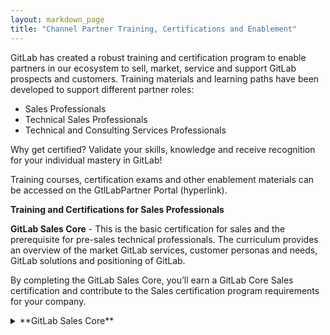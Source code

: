 ```yaml
---
layout: markdown_page
title: "Channel Partner Training, Certifications and Enablement"
---
```

GitLab has created a robust training and certification program to enable partners in our ecosystem to sell, market, service and support GitLab prospects and customers.  Training materials and learning paths have been developed to support different partner roles:



*   Sales Professionals
*   Technical Sales Professionals
*   Technical and Consulting Services Professionals 

Why get certified?  Validate your skills, knowledge and receive recognition for your individual mastery in GitLab!

Training courses, certification exams and other enablement materials can be accessed on the GtlLabPartner Portal (hyperlink).

**Training and Certifications for Sales Professionals**

**GitLab Sales Core** - This is the basic certification for sales and the prerequisite for pre-sales technical professionals. The curriculum provides an overview of the market GitLab services, customer personas and needs, GitLab solutions and positioning of GitLab. 

By completing the GitLab Sales Core, you’ll earn a GitLab Core Sales certification and contribute to the Sales certification program requirements for your company.

<details>
<summary markdown='span'>
**GitLab Sales Core**
</summary
>
<b>Partner Tools and Program:</b>

<ul>
<li>Partner Portal</li>
<li>Deal Registration</li>
<li>You’ve Got Issues</li>
</ul>
>
<b>DevOps Technology Landscape:</b>

<ul>
<li>The Software Development LifeCycle</li>
<li>Reduce Cycle Time</li>
<li>Increase Operational Efficiencies</li>
<li>A Seismic Shift in Application Security</li>
<li>Manage Your Toolchain Before it manages you</li>
<li>QUIZ:  DevOps Technology Landscape</li>
</ul>

<b>Introduction to GitLab:</b>

<ul>
<li>What is GitLab Video</li>
<li>GitLab Infomercial</li>
<li>Toolchain White Paper</li>
<li>GitLab Value Framework</li>
<li>QUIZ: Introduction To GitLab</li>
</ul>

<b>Competitive Advantages & Strategy:</b>

<ul>
<li>Competitor Overview</li>
<li>GitLab vs. GitHub</li>
<li>QUIZ: Competition</li>

<b>GitLab Portfolio:</b>

<ul>
<li>GitLab Company Presentation</li>
<li>Feature Comparison</li>
<li>Why Sell Ultimate / Gold</li>
<li>Pricing</li>
<li>Use Cases</li>
<li>OPTIONAL Selling GitLab Professional Services</li>
<li>OPTIONAL Plan and Manage Work with GitLab</li>
<li>QUIZ:  GitLab Portfolio</li>

<b>GitLab Customers and Personas

<ul>
<li>GitLab Value - Discovery Guide</li>
<li>Customer Success Stories & Proof Points</li>
<li>DevOps Director Buyer Persona</li>
<li>OPTIONAL - Learn about Other Buyer Personas</li>
<li>QUIZ: GitLab Customers</li>

**Training and Certifications for Technical Sales Professionals (Solution Architects / Sales Engineers)**

**GitLab Solution Architect Core** - This is the basic certification for pre-sales technical professionals and provides a deeper understanding of demonstrating, deploying, integrating and optimizing GitLab solutions. This certification is a mix of online learning and hands-on labs. GitLab Sales Core is the prerequisite for GitLab Solution Architect Core. GitLab Solution Architect Core meets the program requirement for Pre-sales technical certification. NOTE: The hand-on lab components for this certification are not yet available for partners. Partners will be notified once it is available.

**GitLab Solution Architect Core **

GitLab Integrations (create + drop down)



1. GitLab Integrations Overview 
2. Jira Integration 
3. Jenkins Integration Overview 
4. Migrating from Jenkins to GitLab 
5. GitLab Workflow with Jira issues and Jenkins Pipelines
6. Github Integration 
7. GitLab as OAuth2 Authentication Service Provider 
8. QUIZ: Integrations 

Technical Deep Dive (create + drop down)



1. Auto DevOps
2. GitLab API
3. GitLab for Agile
4. GitLab Runners
5. GitLab High Availability (HA) and GitLab GEO
6. QUIZ: Technical Deep Dive

**GitLab Technical Core** - GitLab Technical Core is the foundational technical training for post-sales technical professionals and can also be a valuable training for pre-sales technical professionals. As we continue to develop our services enablement offerings, partners will need to develop a custom plan with their Channel Account Managers to meet the certification requirements.

**GitLab Technical Core **

GitLab Technical Fundamentals (create + drop down)



1. Using GitLab as a Project Management Tool 
2. GitLab Basics for Developers 
3. Getting Started with GitLab CI/CD 
4. QUIZ: GitLab Technical Fundamentals

**Training and Certifications for Technical and Consulting Services Professionals **

**Training and Certifications**

Gitlab offers Sales and technical certifications that are designed to ensure Partners have the ability to apply GitLab core competencies in the field and within their own practices.  To earn a certification, candidates must first complete all relevant course material and then pass a written assessment. 

**GitLab Certified  Professional Services Engineer (PSE) Certification **(hyperlink to Partner Portal & Partner Bootcamp handbook page)

Lesson 1: Code Management and Version Control

Lesson 2: Continuous Integration and AutoDevOps

Lesson 3: Custom CI Pipelines

Lesson 4: GitOps

Lesson 5: Application Security

Lesson 6: Value Stream Management

Lesson 7: Installation and Architecture

Lesson 8: Integrating and Extending

Lesson 9: Continuous Integration with Kubernetes

Lesson 10: Runner Configuration

GitLab Professional Services Engineer (PSE) Certification Exam

Individuals who earn the GitLab Professional Services Engineer (Partner) certification are able to demonstrate hands-on proficiency implementing GitLab, and are able to articulate the most common GitLab customer use cases.

(Insert Logo) 

Earning Criteria: To earn this certification, candidates must receive a passing score from the November 2020 GitLab Partner Bootcamp examination

**GitLab Certified Trainer**

We are currently developing a program that will enable select partners (by invitation) to become GitLab Certified Trainers.  Please refer back to this handbook page for updates.

To learn more about our existing Train the Trainer program, please visit https://about.gitlab.com/services/education/train-the-trainer/

**Training and Certifications Roadmap FY21 **

GitLab Partner Sales Professional Certification 

(insert logo)

Q4 FY21

GitLab Partner Solutions Architect (SA) Certification

(insert logo) 

Q4 FY21

**Certification Award Process **

To sign up for a course, please visit the Partner Portal (hyperlink). Upon successful completion of each learning path, individuals will be awarded a Badge of Completion and / or a Certificate. Badges and certifications will be delivered electronically via email, and will be granted no later than 10 business days after completion. 

	

**Additional Enablement Resources**



*   Webcasts - GitLab hosts a monthly webinar the first Thursday of each month,  providing deep dive learning on key GitLab topics.  You can access Partner Webcast Archives in the Asset Library on the [GitLab Partner Portal. ](https://partners.gitlab.com/English/)
*   Technical - Pre-Sales, Services Engineers and Solution Architects can join the Channel SA’s for a monthly Tech Chat. Use this** **[Partner Tech Chat](https://gitlab.com/gitlab-com/partners/tech-chats)** **board to submit future topics and questions. 
*   GitLab Partners’ Marketing team members are invited to join our monthly Partner Marketing Webcasts. Learn about the latest Partner marketing campaigns, resources and more. 
*   The [GitLab Partner Portal ](https://partners.gitlab.com/English/)provides Partners with easy access to additional sales resources, webcast replays, competitive analysis, event calendar, Marketing campaigns, support and more. 
*   Newsletter - sign up [here ](https://gitlab.us19.list-manage.com/subscribe?u=5a5f55e4e0f03037d96416766&id=2321e18463)
*   GitLab Virtual Commit - Commit 2020 was a 24-hour virtual experience filled with practical DevOps strategies shared by leaders in development, operations, and security. You’ll discover innovative solutions to help you solve your industry's greatest challenges, including enhancing culture and shortening release times. (https://about.gitlab.com/events/commit/)
*   GitLab Handbook Resources (insert hyperlink)   Start your handbook search on the Channel Partner Handbook Page 
